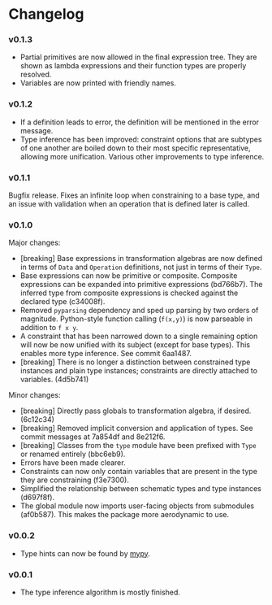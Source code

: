# Changelog

### v0.1.3

-   Partial primitives are now allowed in the final expression tree. They are 
    shown as lambda expressions and their function types are properly 
    resolved.
-   Variables are now printed with friendly names.

### v0.1.2

-   If a definition leads to error, the definition will be mentioned in the 
    error message.
-   Type inference has been improved: constraint options that are subtypes of 
    one another are boiled down to their most specific representative, 
    allowing more unification. Various other improvements to type inference.

### v0.1.1

Bugfix release. Fixes an infinite loop when constraining to a base type, and 
an issue with validation when an operation that is defined later is called.

### v0.1.0

Major changes:

-   [breaking] Base expressions in transformation algebras are now defined in 
    terms of `Data` and `Operation` definitions, not just in terms of their 
    `Type`.
-   Base expressions can now be primitive or composite. Composite expressions 
    can be expanded into primitive expressions (bd766b7). The inferred type 
    from composite expressions is checked against the declared type (c34008f).
-   Removed `pyparsing` dependency and sped up parsing by two orders of 
    magnitude. Python-style function calling (`f(x,y)`) is now parseable in 
    addition to `f x y`.
-   A constraint that has been narrowed down to a single remaining option will 
    now be now unified with its subject (except for base types). This enables 
    more type inference. See commit 6aa1487.
-   [breaking] There is no longer a distinction between constrained type 
    instances and plain type instances; constraints are directly attached to 
    variables. (4d5b741)

Minor changes:

-   [breaking] Directly pass globals to transformation algebra, if desired. 
    (6c12c34)
-   [breaking] Removed implicit conversion and application of types. See 
    commit messages at 7a854df and 8e212f6.
-   [breaking] Classes from the `type` module have been prefixed with `Type` 
    or renamed entirely (bbc6eb9).
-   Errors have been made clearer.
-   Constraints can now only contain variables that are present in the type 
    they are constraining (f3e7300).
-   Simplified the relationship between schematic types and type instances 
    (d697f8f).
-   The global module now imports user-facing objects from submodules 
    (af0b587). This makes the package more aerodynamic to use.

### v0.0.2

-   Type hints can now be found by [mypy](https://mypy.readthedocs.io/).

### v0.0.1

-   The type inference algorithm is mostly finished.
